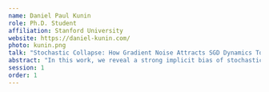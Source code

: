 ```yaml
---
name: Daniel Paul Kunin
role: Ph.D. Student
affiliation: Stanford University
website: https://daniel-kunin.com/
photo: kunin.png
talk: "Stochastic Collapse: How Gradient Noise Attracts SGD Dynamics Towards Simpler Subnetworks"
abstract: "In this work, we reveal a strong implicit bias of stochastic gradient descent (SGD) that drives overly expressive networks to much simpler subnetworks, thereby dramatically reducing the number of independent parameters, and improving generalization. To reveal this bias, we identify invariant sets, or subsets of parameter space that remain unmodified by SGD. We focus on two classes of invariant sets that correspond to simpler (sparse or low-rank) subnetworks and commonly appear in modern architectures. Our analysis uncovers that SGD exhibits a property of stochastic attractivity towards these simpler invariant sets. We establish a sufficient condition for stochastic attractivity based on a competition between the loss landscape’s curvature around the invariant set and the noise introduced by stochastic gradients. Remarkably, we find that an increased level of noise strengthens attractivity, leading to the emergence of attractive invariant sets associated with saddle-points or local maxima of the train loss. We observe empirically the existence of attractive invariant sets in trained deep neural networks, implying that SGD dynamics often collapses to simple subnetworks with either vanishing or redundant neurons. We further demonstrate how this simplifying process of stochastic collapse benefits generalization in a linear teacher-student framework. Finally, through this analysis, we mechanistically explain why early training with large learning rates for extended periods benefits subsequent generalization."
session: 1
order: 1
---
```


